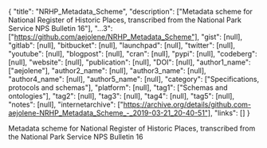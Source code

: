 {
  "title": "NRHP_Metadata_Scheme",
  "description": ["Metadata scheme for National Register of Historic Places, transcribed from the National Park Service NPS Bulletin 16"],
  "...3": ["https://github.com/aejolene/NRHP_Metadata_Scheme"],
  "gist": [null],
  "gitlab": [null],
  "bitbucket": [null],
  "launchpad": [null],
  "twitter": [null],
  "youtube": [null],
  "blogpost": [null],
  "cran": [null],
  "pypi": [null],
  "codeberg": [null],
  "website": [null],
  "publication": [null],
  "DOI": [null],
  "author1_name": ["aejolene"],
  "author2_name": [null],
  "author3_name": [null],
  "author4_name": [null],
  "author5_name": [null],
  "category": ["Specifications, protocols and schemas"],
  "platform": [null],
  "tag1": ["Schemas and ontologies"],
  "tag2": [null],
  "tag3": [null],
  "tag4": [null],
  "tag5": [null],
  "notes": [null],
  "internetarchive": ["https://archive.org/details/github.com-aejolene-NRHP_Metadata_Scheme_-_2019-03-21_20-40-51"],
  "links": []
}

<!-- Generated by csv2md.R – do not edit by hand -->

Metadata scheme for National Register of Historic Places, transcribed from the National Park Service NPS Bulletin 16